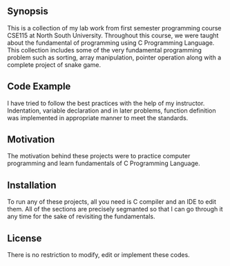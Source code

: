 ## Synopsis
This is a collection of my lab work from first semester programming course CSE115 at North South University. Throughout this course, we were taught about the fundamental of programming using C Programming Language. This collection includes some of the very fundamental programming problem such as sorting, array manipulation, pointer operation along with a complete project of snake game.

## Code Example
I have tried to follow the best practices with the help of my instructor. Indentation, variable declaration and in later problems, function definition was implemented in appropriate manner to meet the standards.

## Motivation
The motivation behind these projects were to practice computer programming and learn fundamentals of C Programming Language.


## Installation
To run any of these projects, all you need is C compiler and an IDE to edit them. All of the sections are precisely segmanted so that I can go through it any time for the sake of revisiting the fundamentals.

## License
There is no restriction to modify, edit or implement these codes. 
